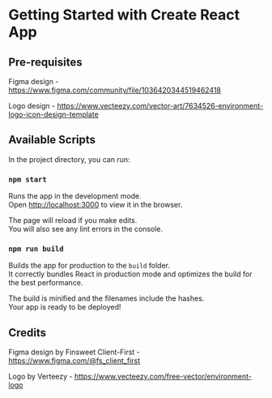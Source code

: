 # Getting Started with Create React App

## Pre-requisites
Figma design - https://www.figma.com/community/file/1036420344519462418

Logo design - https://www.vecteezy.com/vector-art/7634526-environment-logo-icon-design-template

## Available Scripts

In the project directory, you can run:

### `npm start`

Runs the app in the development mode.\
Open [http://localhost:3000](http://localhost:3000) to view it in the browser.

The page will reload if you make edits.\
You will also see any lint errors in the console.

### `npm run build`

Builds the app for production to the `build` folder.\
It correctly bundles React in production mode and optimizes the build for the best performance.

The build is minified and the filenames include the hashes.\
Your app is ready to be deployed!

## Credits
Figma design by Finsweet Client-First - https://www.figma.com/@fs_client_first

Logo by Verteezy - https://www.vecteezy.com/free-vector/environment-logo


